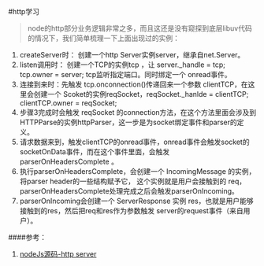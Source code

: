 #http学习

>node的http部分业务逻辑非常之多，而且这还是没有窥探到底层libuv代码的情况下，我们简单梳理一下上面出现过的实例：
1. createServer时： 创建一个http Server实例server，继承自net.Server。
2. listen调用时： 创建一个TCP的实例tcp ，让 server._handle = tcp; tcp.owner = server; tcp监听指定端口。同时绑定一个 onread事件。
3. 连接到来时：先触发 tcp.onconnection()传递回来一个参数 clientTCP，在这里会创建一个 Scoket的实例reqSocket，reqSocket._hanlde = clientTCP; clientTCP.owner = reqSocket;
4. 步骤3完成时会触发 reqSocket 的connection方法，在这个方法里面会涉及到 HTTPParse的实例httpParser，这一步是为socket绑定事件和parser的定义。
5. 请求数据来到，触发clientTCP的onread事件，onread事件会触发socket的socketOnData事件，而在这个事件里面，会触发 parserOnHeadersComplete 。
6. 执行parserOnHeadersComplete，会创建一个 IncomingMessage 的实例，将parser header的一些结构赋予它， 这个实例就是用户会接触到的 req，parserOnHeadersComplete处理完成之后会触发parserOnIncoming。
7. parserOnIncoming会创建一个 ServerResponse 实例 res，也就是用户能够接触到的res，然后把req和res作为参数触发 server的request事件（来自用户）。

####参考：
1. [nodeJs源码-http server](http://liyangready.github.io/2015/09/16/nodejs%E6%BA%90%E7%A0%81-http-server/)